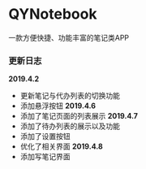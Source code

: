 # QYNotebook
一款方便快捷、功能丰富的笔记类APP


### 更新日志
<b>2019.4.2</b>  
- 更新笔记与代办列表的切换功能
- 添加悬浮按钮
<b>2019.4.6</b>  
- 添加了笔记页面的列表展示
<b>2019.4.7</b>  
- 添加了待办列表的展示以及功能
- 添加了设置按钮
- 优化了相关界面
<b>2019.4.8</b>
- 添加写笔记界面